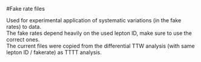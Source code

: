 #Fake rate files

Used for experimental application of systematic variations (in the fake rates) to data.  
The fake rates depend heavily on the used lepton ID, make sure to use the correct ones.  
The current files were copied from the differential TTW analysis 
(with same lepton ID / fakerate) as TTTT analysis.
